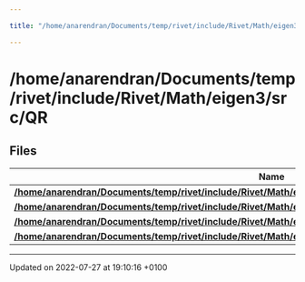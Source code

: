 ```yaml
---

title: "/home/anarendran/Documents/temp/rivet/include/Rivet/Math/eigen3/src/QR"

---
```


# /home/anarendran/Documents/temp/rivet/include/Rivet/Math/eigen3/src/QR



## Files

| Name           |
| -------------- |
| **[/home/anarendran/Documents/temp/rivet/include/Rivet/Math/eigen3/src/QR/ColPivHouseholderQR.h](http://example.org/files/colpivhouseholderqr_8h/#file-colpivhouseholderqr.h)**  |
| **[/home/anarendran/Documents/temp/rivet/include/Rivet/Math/eigen3/src/QR/CompleteOrthogonalDecomposition.h](http://example.org/files/completeorthogonaldecomposition_8h/#file-completeorthogonaldecomposition.h)**  |
| **[/home/anarendran/Documents/temp/rivet/include/Rivet/Math/eigen3/src/QR/FullPivHouseholderQR.h](http://example.org/files/fullpivhouseholderqr_8h/#file-fullpivhouseholderqr.h)**  |
| **[/home/anarendran/Documents/temp/rivet/include/Rivet/Math/eigen3/src/QR/HouseholderQR.h](http://example.org/files/householderqr_8h/#file-householderqr.h)**  |






-------------------------------

Updated on 2022-07-27 at 19:10:16 +0100
